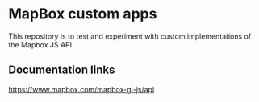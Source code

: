 # MapBox custom apps

This repository is to test and experiment with custom implementations of the Mapbox JS API.

## Documentation links

https://www.mapbox.com/mapbox-gl-js/api
